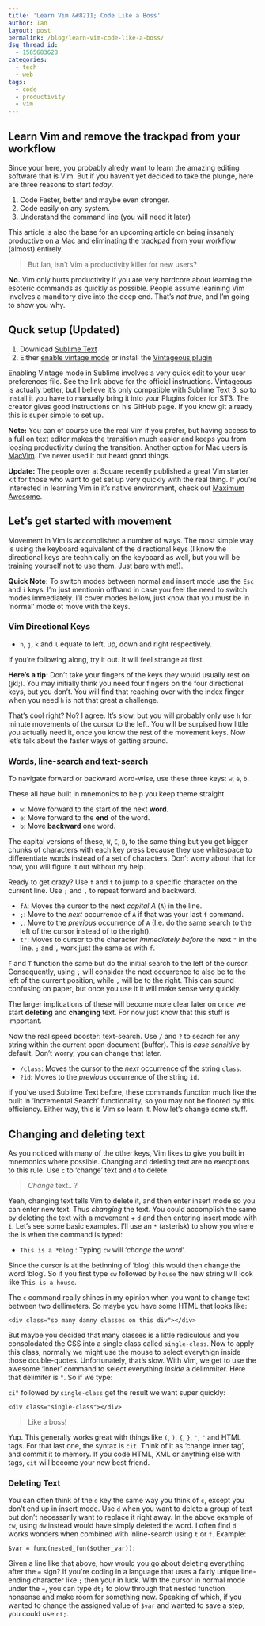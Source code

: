 ```yaml
---
title: 'Learn Vim &#8211; Code Like a Boss'
author: Ian
layout: post
permalink: /blog/learn-vim-code-like-a-boss/
dsq_thread_id:
  - 1585683628
categories:
  - tech
  - web
tags:
  - code
  - productivity
  - vim
---
```


## Learn Vim and remove the trackpad from your workflow

Since your here, you probably alredy want to learn the amazing editing software that is Vim. But if you haven&#8217;t yet decided to take the plunge, here are three reasons to start *today*.

1.  Code Faster, better and maybe even stronger.
2.  Code easily on any system.
3.  Understand the command line (you will need it later)

This article is also the base for an upcoming article on being insanely productive on a Mac and eliminating the trackpad from your workflow (almost) entirely.

> But Ian, isn&#8217;t Vim a productivity killer for new users?

**No.** Vim only hurts productivity if you are very hardcore about learning the esoteric commands as quickly as possible. People assume learining Vim involves a manditory dive into the deep end. That&#8217;s *not true*, and I&#8217;m going to show you why.

## Quck setup (Updated)

1.  Download [Sublime Text][1]
2.  Either [enable vintage mode][2] or install the [Vintageous plugin][3]

Enabling Vintage mode in Sublime involves a very quick edit to your user preferences file. See the link above for the official instructions. Vintageous is actually better, but I believe it&#8217;s only compatible with Sublime Text 3, so to install it you have to manually bring it into your Plugins folder for ST3. The creator gives good instructions on his GitHub page. If you know git already this is super simple to set up.

**Note:** You can of course use the real Vim if you prefer, but having access to a full on text editor makes the transition much easier and keeps you from loosing productivity during the transition. Another option for Mac users is [MacVim][4]. I&#8217;ve never used it but heard good things.

**Update:** The people over at Square recently published a great Vim starter kit for those who want to get set up very quickly with the real thing. If you&#8217;re interested in learning Vim in it&#8217;s native environment, check out <a href="https://github.com/square/maximum-awesome" title="Maximum awesome by square" target="_blank">Maximum Awesome</a>.

## Let&#8217;s get started with movement

Movement in Vim is accomplished a number of ways. The most simple way is using the keyboard equivalent of the directional keys (I know the directional keys are technically on the keyboard as well, but you will be training yourself not to use them. Just bare with me!).

**Quick Note:** To switch modes between normal and insert mode use the `Esc` and `i` keys. I&#8217;m just mentionin offhand in case you feel the need to switch modes immediately. I&#8217;ll cover modes bellow, just know that you must be in &#8216;normal&#8217; mode ot move with the keys.

### Vim Directional Keys

*   `h`, `j`, `k` and `l` equate to left, up, down and right respectively.

If you&#8217;re following along, try it out. It will feel strange at first.

**Here&#8217;s a tip:** Don&#8217;t take your fingers of the keys they would usually rest on (jkl;). You may initially think you need four fingers on the four directional keys, but you don&#8217;t. You will find that reaching over with the index finger when you need `h` is not that great a challenge.

That&#8217;s cool right? No? I agree. It&#8217;s slow, but you will probably only use `h` for minute movements of the cursor to the left. You will be surpised how little you actually need it, once you know the rest of the movement keys. Now let&#8217;s talk about the faster ways of getting around.

### Words, line-search and text-search

To navigate forward or backward word-wise, use these three keys: `w`, `e`, `b`.

These all have built in mnemonics to help you keep theme straight.

*   `w`: Move forward to the start of the next **word**.
*   `e`: Move forward to the **end** of the word.
*   `b`: Move **backward** one word.

The capital versions of these, `W`, `E`, `B`, to the same thing but you get bigger chunks of characters with each key press because they use whitespace to differentiate words instead of a set of characters. Don&#8217;t worry about that for now, you will figure it out without my help.

Ready to get crazy? Use `f` and `t` to jump to a specific character on the current line. Use `;` and `,` to repeat forward and backward.

*   `fA`: Moves the cursor to the next *capital A* (`A`) in the line.
*   `;`: Move to the *next* occurrence of `A` if that was your last `f` command.
*   `,`: Move to the *previous* occurrence of `A` (I.e. do the same search to the left of the cursor instead of to the right).
*   `t"`: Moves to cursor to the character *immediately before* the next `"` in the line. `;` and `,` work just the same as with `f`.

`F` and `T` function the same but do the initial search to the left of the cursor. Consequently, using `;` will consider the next occurrence to also be to the left of the current position, while `,` will be to the right. This can sound confusing on paper, but once you use it it will make sense very quickly.

The larger implications of these will become more clear later on once we start **deleting** and **changing** text. For now just know that this stuff is important.

Now the real speed booster: text-search. Use `/` and `?` to search for any string within the current open document (buffer). This is *case sensitive* by default. Don&#8217;t worry, you can change that later.

*   `/class`: Moves the cursor to the *next* occurrence of the string `class`.
*   `?id`: Moves to the *previous* occurrence of the string `id`.

If you&#8217;ve used Sublime Text before, these commands function much like the built in &#8216;Incremental Search&#8217; functionality, so you may not be floored by this efficiency. Either way, this is Vim so learn it. Now let&#8217;s change some stuff.

<!-- Mention 0 and $ -->

## Changing and deleting text

As you noticed with many of the other keys, Vim likes to give you built in mnemonics where possible. Changing and deleting text are no execptions to this rule. Use `c` to &#8216;change&#8217; text and `d` to delete.

> *Change* text.. ?

Yeah, changing text tells Vim to delete it, and then enter insert mode so you can enter new text. Thus *changing* the text. You could accomplish the same by deleting the text with a movement + `d` and then entering insert mode with `i`. Let&#8217;s see some basic examples. I&#8217;ll use an `*` (asterisk) to show you where the is when the command is typed:

*   `This is a *blog` : Typing `cw` will &#8216;*change* the *word*&#8216;.

Since the cursor is at the betinning of &#8216;blog&#8217; this would then change the word &#8216;blog&#8217;. So if you first type `cw` followed by `house` the new string will look like `This is a house`.

The `c` command really shines in my opinion when you want to change text between two dellimeters. So maybe you have some HTML that looks like:

    <div class="so many damny classes on this div"></div>
    

But maybe you decided that many classes is a little rediculous and you consolodated the CSS into a single class called `single-class`. Now to apply this class, normally we might use the mouse to select everythign inside those double-quotes. Unfortunately, that&#8217;s slow. With Vim, we get to use the awesome &#8216;inner&#8217; command to select everything *inside* a delimmiter. Here that delimiter is `"`. So if we type:

`ci"` followed by `single-class` get the result we want super quickly:

    <div class="single-class"></div>
    

> Like a boss!

Yup. This generally works great with things like `(`, `)`, `{`, `}`, `'`, `"` and HTML tags. For that last one, the syntax is `cit`. Think of it as &#8216;change inner tag&#8217;, and commit it to memory. If you code HTML, XML or anything else with tags, `cit` will become your new best friend.

### Deleting Text

You can often think of the `d` key the same way you think of `c`, except you don&#8217;t end up in insert mode. Use `d` when you want to delete a group of text but don&#8217;t necessarily want to replace it right away. In the above example of `cw`, using `dw` instead would have simply deleted the word. I often find `d` works wonders when combined with inline-search using `t` or `f`. Example:

    $var = func(nested_fun($other_var));
    

Given a line like that above, how would you go about deleting everything after the `=` sign? If you're coding in a language that uses a fairly unique line-ending character like `;` then your in luck. With the cursor in normal mode under the `=`, you can type `dt;` to plow through that nested function nonsense and make room for something new. Speaking of which, if you wanted to change the assigned value of `$var` and wanted to save a step, you could use `ct;`.

[1]: http://www.sublimetext.com/3 "sublime text"
[2]: http://www.sublimetext.com/docs/2/vintage.html "Vintage mode"
[3]: https://github.com/guillermooo/Vintageous "Vintageous on github"
[4]: https://code.google.com/p/macvim/ "macvim"